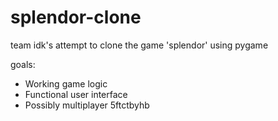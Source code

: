 # splendor-clone
team idk's attempt to clone the game 'splendor' using pygame

goals:
  - Working game logic
  - Functional user interface
  - Possibly multiplayer
5ftctbyhb
